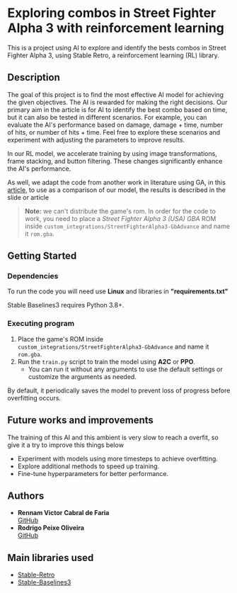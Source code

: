 # Exploring combos in Street Fighter Alpha 3 with reinforcement learning

This is a project using AI to explore and identify the bests combos in Street Fighter Alpha 3, using Stable Retro, a reinforcement learning (RL) library.

## Description
The goal of this project is to find the most effective AI model for achieving the given objectives. The AI is rewarded for making the right decisions. Our primary aim in the article is for AI to identify the best combo based on time, but it can also be tested in different scenarios. For example, you can evaluate the AI's performance based on damage, damage + time, number of hits, or number of hits + time. Feel free to explore these scenarios and experiment with adjusting the parameters to improve results.

In our RL model, we accelerate training by using image transformations, frame stacking, and button filtering. These changes significantly enhance the AI's performance.

As well, we adapt the code from another work in literature using GA, in this [article](https://homepages.dcc.ufmg.br/~chaimo/public/Gecco16), to use as a comparison of our model, the results is described in the slide or article

> **Note:** we can't distribute the game's rom. In order for the code to work, you need to place a *Street Fighter Alpha 3 (USA) GBA* ROM inside `custom_integrations/StreetFighterAlpha3-GbAdvance` and name it `rom.gba`.

## Getting Started

### Dependencies

To run the code you will need use **Linux** and libraries in **"requirements.txt"**

Stable Baselines3 requires Python 3.8+.

### Executing program

1. Place the game's ROM inside `custom_integrations/StreetFighterAlpha3-GbAdvance` and name it `rom.gba`.
2. Run the `train.py` script to train the model using **A2C** or **PPO**.
   - You can run it without any arguments to use the default settings or customize the arguments as needed.

By default, it periodically saves the model to prevent loss of progress before overfitting occurs.

## Future works and improvements

The training of this AI and this ambient is very slow to reach a overfit, so give it a try to improve this things below

- Experiment with models using more timesteps to achieve overfitting.
- Explore additional methods to speed up training.
- Fine-tune hyperparameters for better performance.

## Authors

- **Rennam Victor Cabral de Faria**  
  [GitHub](https://github.com/RennamFaria)
- **Rodrigo Peixe Oliveira**  
  [GitHub](https://github.com/rpeixe)

## Main libraries used

- [Stable-Retro](https://github.com/Farama-Foundation/stable-retro)
- [Stable-Baselines3](https://github.com/DLR-RM/stable-baselines3)
